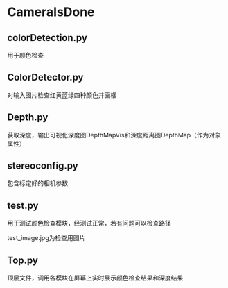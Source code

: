 # CameraIsDone

## colorDetection.py

用于颜色检查

## ColorDetector.py

对输入图片检查红黄蓝绿四种颜色并画框

## Depth.py

获取深度，输出可视化深度图DepthMapVis和深度距离图DepthMap（作为对象属性）

## stereoconfig.py

包含标定好的相机参数

## test.py

用于测试颜色检查模块，经测试正常，若有问题可以检查路径

test_image.jpg为检查用图片

## Top.py

顶层文件，调用各模块在屏幕上实时展示颜色检查结果和深度结果